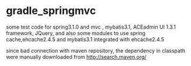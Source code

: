 # gradle_springmvc

some test code for spring3.1.0 and mvc , mybatis3.1, ACEadmin UI 1.3.1 framework, JQuery,
and also some modules to use spring cache,ehcache2.4.5 and mybatis3.1 integrated with ehcache2.4.5

since bad connection with maven repository, the dependency in classpath were manually downloaded from http://search.maven.org/
